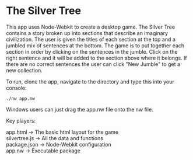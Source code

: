 The Silver Tree
===============

This app uses Node-Webkit to create a desktop game. The Silver Tree contains a story broken up into sections that describe an imaginary civilization. The user is given the titles of each section at the top and a jumbled mix of sentences at the bottom. The game is to put together each section in order by clicking on the sentences in the jumble. Click on the right sentence and it will be added to the section above where it belongs. If there are no correct sentences the user can click "New Jumble" to get a new collection.

To run, clone the app, navigate to the directory and type this into your console:

    ./nw app.nw

Windows users can just drag the app.nw file onto the nw file.

Key players:

app.html 		-> The basic html layout for the game   
silvertree.js 	-> All the data and functions   
package.json 	-> Node-Webkit configuration   
app.nw          -> Executable package
